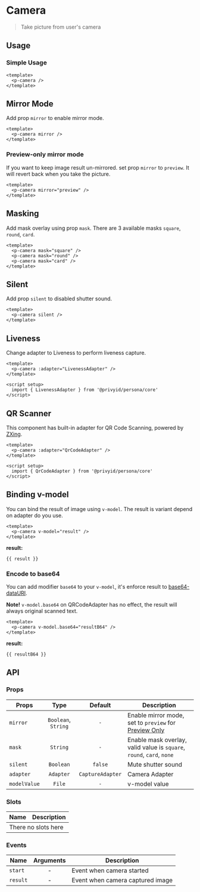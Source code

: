 <script setup>
  import pCamera from './Camera.vue'
  import pBanner from '../banner/Banner.vue'
  import LivenessAdapter from './adapter/liveness'
  import QrCodeAdapter from './adapter/qr-code'
  import { ref } from 'vue-demi'

  const result    = ref()
  const resultB64 = ref()
</script>

# Camera

> Take picture from user's camera

## Usage

### Simple Usage

<preview class="flex-col">
  <p-camera />
</preview>

```vue
<template>
  <p-camera />
</template>
```

## Mirror Mode

Add prop `mirror` to enable mirror mode.

<preview class="flex-col">
  <p-camera mirror />
</preview>

```vue
<template>
  <p-camera mirror />
</template>
```

### Preview-only mirror mode

If you want to keep image result un-mirrored. set prop `mirror` to `preview`. It will revert back when you take the picture.

<preview class="flex-col">
  <p-camera mirror="preview" />
</preview>

```vue
<template>
  <p-camera mirror="preview" />
</template>
```

## Masking

Add mask overlay using prop `mask`. There are 3 available masks `square`, `round`, `card`.

<preview class="flex-col gap-2">
  <p-camera mask="square" />
  <p-camera mask="round" />
  <p-camera mask="card" />
</preview>

```vue
<template>
  <p-camera mask="square" />
  <p-camera mask="round" />
  <p-camera mask="card" />
</template>
```

## Silent

Add prop `silent` to disabled shutter sound.

<preview class="flex-col">
  <p-camera silent />
</preview>

```vue
<template>
  <p-camera silent />
</template>
```

## Liveness

Change adapter to Liveness to perform liveness capture.

<preview class="flex-col gap-2">
  <p-camera :adapter="LivenessAdapter" />
</preview>

```vue
<template>
  <p-camera :adapter="LivenessAdapter" />
</template>

<script setup>
  import { LivenessAdapter } from '@privyid/persona/core'
</script>

```

## QR Scanner

This component has built-in adapter for QR Code Scanning, powered by [ZXing](https://github.com/zxing-js/library).

<preview class="flex-col gap-2">
  <p-camera :adapter="QrCodeAdapter" />
</preview>

```vue
<template>
  <p-camera :adapter="QrCodeAdapter" />
</template>

<script setup>
  import { QrCodeAdapter } from '@privyid/persona/core'
</script>
```

## Binding v-model

You can bind the result of image using `v-model`. The result is variant depend on adapter do you use.

<preview class="flex-col">
  <p-camera v-model="result" />
</preview>

```vue
<template>
  <p-camera v-model="result" />
</template>
```

**result:**

<pre class="truncate"><code>{{ result }}</code></pre>

### Encode to base64

You can add modifier `base64` to your `v-model`, it's enforce result to [base64-dataURI](https://en.wikipedia.org/wiki/Data_URI_scheme).

<p-banner :dismissable="false">
  <b>Note!</b> <code>v-model.base64</code> on QRCodeAdapter has no effect, the result will always original scanned text.
</p-banner>

<preview class="flex-col">
  <p-camera v-model.base64="resultB64" />
</preview>

```vue
<template>
  <p-camera v-model.base64="resultB64" />
</template>
```

**result:**

<pre class="truncate"><code>{{ resultB64 }}</code></pre>

## API

### Props

| Props        |        Type         |     Default      | Description                                                                        |
|--------------|:-------------------:|:----------------:|------------------------------------------------------------------------------------|
| `mirror`     | `Boolean`, `String` |       `-`        | Enable mirror mode, set to `preview` for [Preview Only](#preview-only-mirror-mode) |
| `mask`       |      `String`       |       `-`        | Enable mask overlay, valid value is `square`, `round`, `card`, `none`              |
| `silent`     |      `Boolean`      |     `false`      | Mute shutter sound                                                                 |
| `adapter`    |      `Adapter`      | `CaptureAdapter` | Camera Adapter                                                                     |
| `modelValue` |       `File`        |       `-`        | v-model value                                                                      |

### Slots

<table>
  <thead>
    <tr>
      <th>Name</th>
      <th>Description</th>
    </tr>
  </thead>
  <tbody>
    <tr>
      <td colspan="2" class="text-center">There no slots here</td>
    </tr>
  </tbody>
</table>

### Events

| Name     | Arguments | Description                      |
|----------|:---------:|----------------------------------|
| `start`  |     -     | Event when camera started        |
| `result` |     -     | Event when camera captured image |
